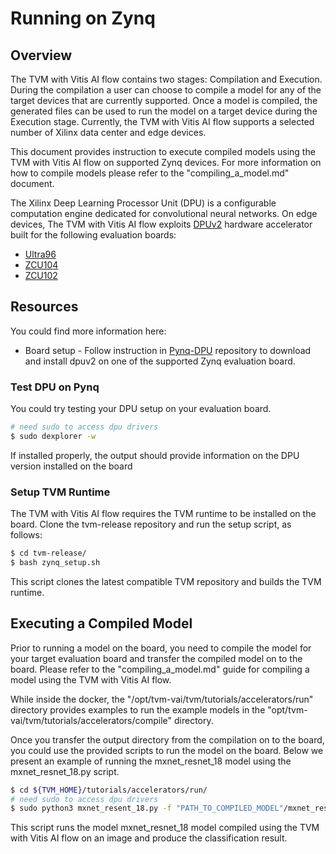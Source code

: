 # Running on Zynq

## Overview

 The TVM with Vitis AI flow contains two stages: Compilation and Execution. During the compilation a user can choose to compile a model for any of the target devices that are currently supported. Once a model is compiled, the generated files can be used to run the model on a target device during the Execution stage. Currently, the TVM with Vitis AI flow supports a selected number of Xilinx data center and edge devices.
 
This document provides instruction to execute compiled models using the TVM with Vitis AI flow on supported Zynq devices. For more information on how to compile models please refer to the "compiling_a_model.md" document. 


The Xilinx Deep Learning Processor Unit (DPU) is a configurable computation engine dedicated for convolutional neural networks. On edge devices, The TVM with Vitis AI flow exploits [DPUv2] hardware accelerator built for the following evaluation boards:
* [Ultra96]
* [ZCU104]
* [ZCU102]

## Resources
You could find more information here:
* Board setup - Follow instruction in [Pynq-DPU] repository to download and install dpuv2 on one of the supported Zynq evaluation board.


### Test DPU on Pynq
You could try testing your DPU setup on your evaluation board.


```sh
# need sudo to access dpu drivers
$ sudo dexplorer -w
```

If installed properly, the output should provide information on the DPU version installed on the board

### Setup TVM Runtime

The TVM with Vitis AI flow requires the TVM runtime to be installed on the board. Clone the tvm-release repository and run the setup script, as follows:

```sh
$ cd tvm-release/
$ bash zynq_setup.sh
```

This script clones the latest compatible TVM repository and builds the TVM runtime. 


## Executing a Compiled Model

Prior to running a model on the board, you need to compile the model for your target evaluation board and transfer the compiled model on to the board. Please refer to the "compiling_a_model.md" guide for compiling a model using the TVM with Vitis AI flow. 

While inside the docker, the "/opt/tvm-vai/tvm/tutorials/accelerators/run" directory provides examples to run the example models in the "opt/tvm-vai/tvm/tutorials/accelerators/compile" directory.

Once you transfer the output directory from the compilation on to the board, you could use the provided scripts to run the model on the board. Below we present an example of running the mxnet_resnet_18 model using the mxnet_resnet_18.py script.


```sh
$ cd ${TVM_HOME}/tutorials/accelerators/run/
# need sudo to access dpu drivers
$ sudo python3 mxnet_resent_18.py -f "PATH_TO_COMPILED_MODEL"/mxnet_resnet_18/ -d "PATH_TO_COMPILED_MODEL"/mxnet_resnet_18/libdpu 
```

This script runs the model mxnet_resnet_18 model compiled using the TVM with Vitis AI flow on an image and produce the classification result.




[//]: # (These are reference links used in the body of this note and get stripped out when the markdown processor does its job. )

   [Ultra96]:  https://www.xilinx.com/products/boards-and-kits/1-vad4rl.html
   [ZCU104]: https://www.xilinx.com/products/boards-and-kits/zcu104.html
   [DPUv2]: https://www.xilinx.com/products/intellectual-property/dpu.html
   [Pynq-DPU]: https://github.com/Xilinx/DPU-PYNQ 
   [ZCU102]:  https://www.xilinx.com/products/boards-and-kits/ek-u1-zcu102-g.html
  
  
